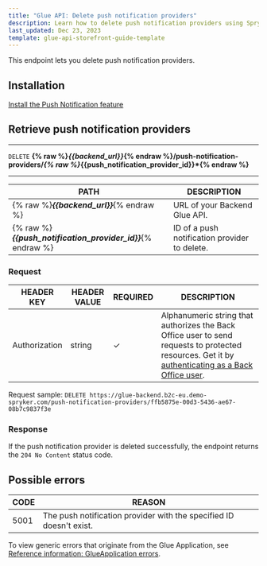 ```yaml
---
title: "Glue API: Delete push notification providers"
description: Learn how to delete push notification providers using Spryker Glue API for your Spryker projects.
last_updated: Dec 23, 2023
template: glue-api-storefront-guide-template
---
```


This endpoint lets you delete push notification providers.

## Installation

[Install the Push Notification feature](/docs/pbc/all/miscellaneous/latest/install-and-upgrade/install-features/install-the-push-notification-feature.html)

## Retrieve push notification providers

***
`DELETE` **{% raw %}*{{backend_url}}*{% endraw %}/push-notification-providers/*{% raw %}*{{push_notification_provider_id}}*{% endraw %}**
***



| PATH | DESCRIPTION |
| --- | --- |
| {% raw %}***{{backend_url}}***{% endraw %} | URL of your Backend Glue API. |
| {% raw %}***{{push_notification_provider_id}}***{% endraw %} | ID of a push notification provider to delete. |



### Request

| HEADER KEY | HEADER VALUE | REQUIRED | DESCRIPTION |
| --- | --- | --- | --- |
| Authorization | string | &check; | Alphanumeric string that authorizes the Back Office user to send requests to protected resources. Get it by [authenticating as a Back Office user](/docs/pbc/all/identity-access-management/latest/manage-using-glue-api/glue-api-authenticate-as-a-back-office-user.html).  |


Request sample: `DELETE https://glue-backend.b2c-eu.demo-spryker.com/push-notification-providers/ffb5875e-00d3-5436-ae67-08b7c9837f3e`


### Response

If the push notification provider is deleted successfully, the endpoint returns the `204 No Content` status code.


## Possible errors

| CODE  | REASON |
| --- | --- |
|5001| The push notification provider with the specified ID doesn't exist. |

To view generic errors that originate from the Glue Application, see [Reference information: GlueApplication errors](/docs/dg/dev/glue-api/latest/rest-api/reference-information-glueapplication-errors.html).
